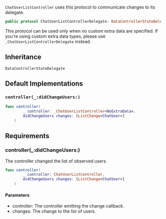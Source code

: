 
`ChatUserListController` uses this protocol to communicate changes to its delegate.

``` swift
public protocol ChatUserListControllerDelegate: DataControllerStateDelegate 
```

This protocol can be used only when no custom extra data are specified. If you're using custom extra data types,
please use `_ChatUserListControllerDelegate` instead.

## Inheritance

`DataControllerStateDelegate`

## Default Implementations

### `controller(_:didChangeUsers:)`

``` swift
func controller(
        _ controller: _ChatUserListController<NoExtraData>,
        didChangeUsers changes: [ListChange<ChatUser>]
    ) 
```

## Requirements

### controller(\_:​didChangeUsers:​)

The controller changed the list of observed users.

``` swift
func controller(
        _ controller: ChatUserListController,
        didChangeUsers changes: [ListChange<ChatUser>]
    )
```

#### Parameters

  - controller: The controller emitting the change callback.
  - changes: The change to the list of users.
